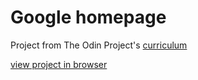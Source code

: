 # Google homepage
Project from The Odin Project's [curriculum](http://www.theodinproject.com/courses/web-development-101/lessons/html-css)

[view project in browser](https://hanny21.github.io/google_homepage/)
